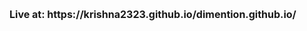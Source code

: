 <style>
  .heading-1{
  font-size:1rem;
  }
</style>
<h1 class="heading-1">Live at: https://krishna2323.github.io/dimention.github.io/</h1>
